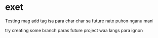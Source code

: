 # exet

Testing mag add tag isa para char char sa future nato puhon
nganu mani

try creating some branch paras future project
waa langs para ignon


